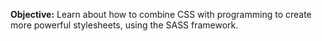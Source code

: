 **Objective:**  Learn about how to combine CSS with programming to create more powerful stylesheets, using the SASS framework.

